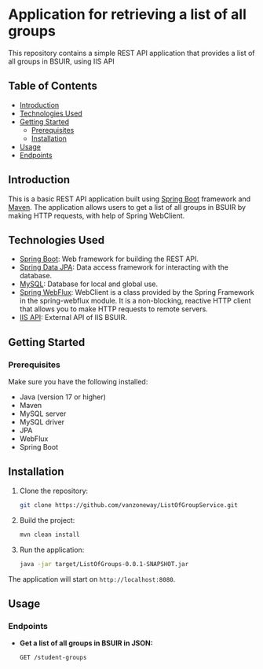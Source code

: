 # Application for retrieving a list of all groups

This repository contains a simple REST API application that provides a list of all groups in BSUIR, using IIS API

## Table of Contents

- [Introduction](#introduction)
- [Technologies Used](#technologies-used)
- [Getting Started](#getting-started)
    - [Prerequisites](#prerequisites)
    - [Installation](#installation)
- [Usage](#usage)
- [Endpoints](#endpoints)


## Introduction

This is a basic REST API application built using [Spring Boot](https://spring.io/projects/spring-boot) framework and [Maven](https://maven.apache.org). The application allows users to get a list of all groups in BSUIR by making HTTP requests, with help of Spring WebClient.

## Technologies Used

- [Spring Boot](https://spring.io/projects/spring-boot): Web framework for building the REST API.
- [Spring Data JPA](https://spring.io/projects/spring-data-jpa): Data access framework for interacting with the database.
- [MySQL](https://www.mysql.com): Database for local and global use.
- [Spring WebFlux](https://spring.io/guides/gs/reactive-rest-service): WebClient is a class provided by the Spring Framework in the spring-webflux module. It is a non-blocking, reactive HTTP client that allows you to make HTTP requests to remote servers.
- [IIS API](https://iis.bsuir.by/api): External API of IIS BSUIR.

## Getting Started

### Prerequisites

Make sure you have the following installed:

- Java (version 17 or higher)
- Maven
- MySQL server
- MySQL driver
- JPA
- WebFlux
- Spring Boot

## Installation

1. Clone the repository:

    ```bash
    git clone https://github.com/vanzoneway/ListOfGroupService.git
    ```

2. Build the project:

    ```bash
    mvn clean install
    ```

3. Run the application:

    ```bash
    java -jar target/ListOfGroups-0.0.1-SNAPSHOT.jar
    ```

The application will start on `http://localhost:8080`.

## Usage

### Endpoints

- **Get a list of all groups in BSUIR in JSON:**

  ```http
  GET /student-groups
  ```


